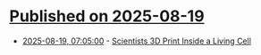 # [Published on 2025-08-19](index.md)

* [2025-08-19, 07:05:00](https://soylentnews.org/article.pl?sid=25/08/18/126258&from=rss) - [Scientists 3D Print Inside a Living Cell](https://soylentnews.org/article.pl?sid=25/08/18/126258&from=rss)

